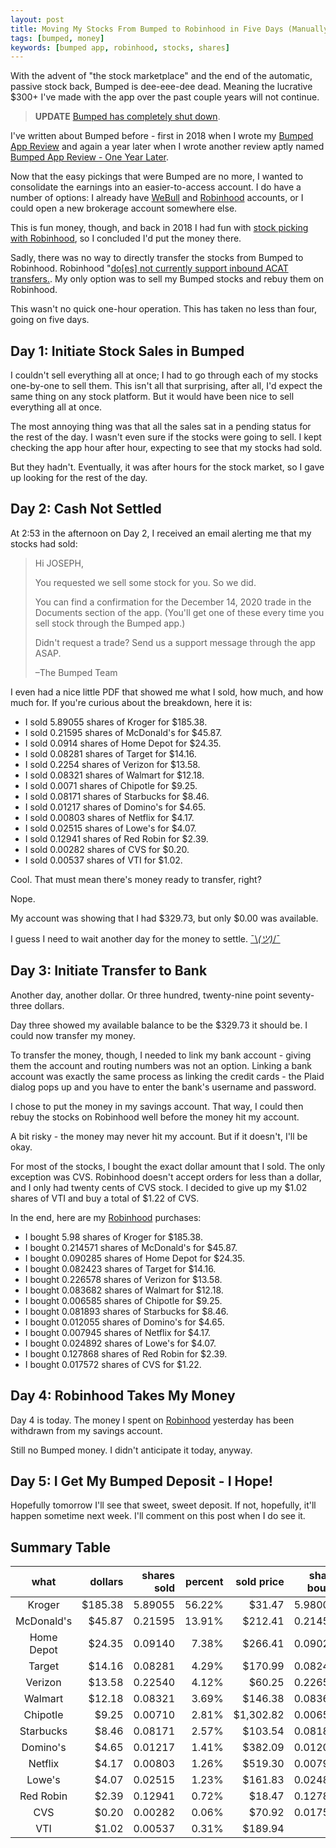 ```yaml
---
layout: post
title: Moving My Stocks From Bumped to Robinhood in Five Days (Manually)
tags: [bumped, money]
keywords: [bumped app, robinhood, stocks, shares]
---
```


With the advent of "the stock marketplace" and the end of the automatic, passive stock back, Bumped is dee-eee-dee dead. Meaning the lucrative $300+ I've made with the app over the past couple years will not continue.

> **UPDATE** [Bumped has completely shut down](https://www.doctorofcredit.com/bumped-app-earn-stock-rewards-on-retail-purchases-by-linking-a-card/).

I've written about Bumped before - first in 2018 when I wrote my [Bumped App Review](https://www.joehxblog.com/bumped-app-review-earn-stock-instead-of-cash-back/) and again a year later when I wrote another review aptly named [Bumped App Review - One Year Later](https://www.joehxblog.com/bumped-app-review-one-year-later/).

Now that the easy pickings that were Bumped are no more, I wanted to consolidate the earnings into an easier-to-access account. I do have a number of options: I already have [WeBull](https://www.joehxblog.com/webull/) and [Robinhood](https://www.joehxblog.com/robinhood/) accounts, or I could open a new brokerage account somewhere else.

This is fun money, though, and back in 2018 I had fun with [stock picking with Robinhood](https://www.joehxblog.com/tags/stock-picks/), so I concluded I'd put the money there.

Sadly, there was no way to directly transfer the stocks from Bumped to Robinhood. Robinhood "[do[es] not currently support inbound ACAT transfers.](https://robinhood.com/us/en/support/articles/transfer-stocks-into-your-robinhood-account/). My only option was to sell my Bumped stocks and rebuy them on Robinhood.

This wasn't no quick one-hour operation. This has taken no less than four, going on five days.

## Day 1: Initiate Stock Sales in Bumped

I couldn't sell everything all at once; I had to go through each of my stocks one-by-one to sell them. This isn't all that surprising, after all, I'd expect the same thing on any stock platform. But it would have been nice to sell everything all at once.

The most annoying thing was that all the sales sat in a pending status for the rest of the day. I wasn't even sure if the stocks were going to sell. I kept checking the app hour after hour, expecting to see that my stocks had sold.

But they hadn't. Eventually, it was after hours for the stock market, so I gave up looking for the rest of the day.

## Day 2: Cash Not Settled

At 2:53 in the afternoon on Day 2, I received an email alerting me that my stocks had sold:

> Hi JOSEPH,
>
> You requested we sell some stock for you. So we did. 
>
> You can find a confirmation for the December 14, 2020 trade in the Documents section of the app. (You'll get one of these every time you sell stock through the Bumped app.) 
>
> Didn't request a trade? Send us a support message through the app ASAP. 
>
> –The Bumped Team

I even had a nice little PDF that showed me what I sold, how much, and how much for. If you're curious about the breakdown, here it is:

* I sold 5.89055 shares of Kroger for $185.38.
* I sold 0.21595 shares of McDonald's for $45.87.
* I sold 0.0914 shares of Home Depot for $24.35.
* I sold 0.08281 shares of Target for $14.16.
* I sold 0.2254 shares of Verizon for $13.58.
* I sold 0.08321 shares of Walmart for $12.18.
* I sold 0.0071 shares of Chipotle for $9.25.
* I sold 0.08171 shares of Starbucks for $8.46.
* I sold 0.01217 shares of Domino's for $4.65.
* I sold 0.00803 shares of Netflix for $4.17.
* I sold 0.02515 shares of Lowe's for $4.07.
* I sold 0.12941 shares of Red Robin for $2.39.
* I sold 0.00282 shares of CVS for $0.20.
* I sold 0.00537 shares of VTI for $1.02.

Cool. That must mean there's money ready to transfer, right?

Nope.

My account was showing that I had $329.73, but only $0.00 was available.

I guess I need to wait another day for the money to settle. [¯\\_(ツ)_/¯](https://www.amazon.com/dp/B07P3CQJK1/tag=hendrixjoseph-20)

## Day 3: Initiate Transfer to Bank

Another day, another dollar. Or three hundred, twenty-nine point seventy-three dollars.

Day three showed my available balance to be the $329.73 it should be. I could now transfer my money.

To transfer the money, though, I needed to link my bank account - giving them the account and routing numbers was not an option. Linking a bank account was exactly the same process as linking the credit cards - the Plaid dialog pops up and you have to enter the bank's username and password.

I chose to put the money in my savings account. That way, I could then rebuy the stocks on Robinhood well before the money hit my account.

A bit risky - the money may never hit my account. But if it doesn't, I'll be okay.

For most of the stocks, I bought the exact dollar amount that I sold. The only exception was CVS. Robinhood doesn't accept orders for less than a dollar, and I only had twenty cents of CVS stock. I decided to give up my $1.02 shares of VTI and buy a total of $1.22 of CVS.

In the end, here are my [Robinhood](https://www.joehxblog.com/robinhood/) purchases:

* I bought 5.98 shares of Kroger for $185.38.
* I bought 0.214571 shares of McDonald's for $45.87.
* I bought 0.090285 shares of Home Depot for $24.35.
* I bought 0.082423 shares of Target for $14.16.
* I bought 0.226578 shares of Verizon for $13.58.
* I bought 0.083682 shares of Walmart for $12.18.
* I bought 0.006585 shares of Chipotle for $9.25.
* I bought 0.081893 shares of Starbucks for $8.46.
* I bought 0.012055 shares of Domino's for $4.65.
* I bought 0.007945 shares of Netflix for $4.17.
* I bought 0.024892 shares of Lowe's for $4.07.
* I bought 0.127868 shares of Red Robin for $2.39.
* I bought 0.017572 shares of CVS for $1.22.

## Day 4: Robinhood Takes My Money

Day 4 is today. The money I spent on [Robinhood](https://www.joehxblog.com/robinhood/) yesterday has been withdrawn from my savings account.

Still no Bumped money. I didn't anticipate it today, anyway.

## Day 5: I Get My Bumped Deposit - I Hope!

Hopefully tomorrow I'll see that sweet, sweet deposit. If not, hopefully, it'll happen sometime next week. I'll comment on this post when I do see it.

## Summary Table

| what | dollars | shares sold | percent | sold price | shares bought | bought price |
| :---: | ---: | ---: | ---: | ---: | ---: | ---: |
| Kroger | $185.38 | 5.89055 | 56.22% | $31.47 | 5.980000 | $31.00 |
| McDonald's | $45.87 | 0.21595 | 13.91% | $212.41 | 0.214571 | $213.78 |
| Home Depot | $24.35 | 0.09140 | 7.38% | $266.41 | 0.090285 | $269.70 |
| Target | $14.16 | 0.08281 | 4.29% | $170.99 | 0.082423 | $171.80 |
| Verizon | $13.58 | 0.22540 | 4.12% | $60.25 | 0.226578 | $59.94 |
| Walmart | $12.18 | 0.08321 | 3.69% | $146.38 | 0.083682 | $145.55 |
| Chipotle | $9.25 | 0.00710 | 2.81% | $1,302.82 | 0.006585 | $1,404.71 |
| Starbucks | $8.46 | 0.08171 | 2.57% | $103.54 | 0.081893 | $103.31 |
| Domino's | $4.65 | 0.01217 | 1.41% | $382.09 | 0.012055 | $385.73 |
| Netflix | $4.17 | 0.00803 | 1.26% | $519.30 | 0.007945 | $524.86 |
| Lowe's | $4.07 | 0.02515 | 1.23% | $161.83 | 0.024892 | $163.51 |
| Red Robin | $2.39 | 0.12941 | 0.72% | $18.47 | 0.127868 | $18.69 |
| CVS | $0.20 | 0.00282 | 0.06% | $70.92 | 0.017572 | $69.43 |
| VTI | $1.02 | 0.00537 | 0.31% | $189.94 | 0 | N/A |
